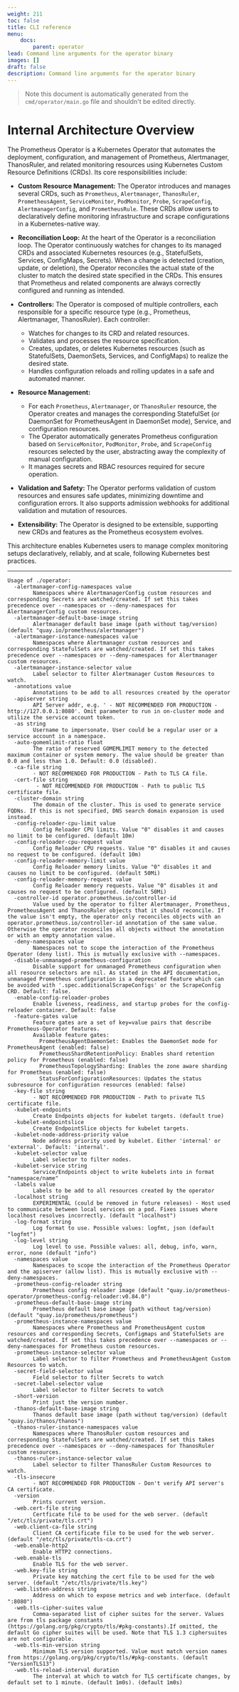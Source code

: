 ```yaml
---
weight: 211
toc: false
title: CLI reference
menu:
    docs:
        parent: operator
lead: Command line arguments for the operator binary
images: []
draft: false
description: Command line arguments for the operator binary
---
```


> Note this document is automatically generated from the `cmd/operator/main.go` file and shouldn't be edited directly.

# Internal Architecture Overview

The Prometheus Operator is a Kubernetes Operator that automates the deployment, configuration, and management of Prometheus, Alertmanager, ThanosRuler, and related monitoring resources using Kubernetes Custom Resource Definitions (CRDs). Its core responsibilities include:

- **Custom Resource Management:** The Operator introduces and manages several CRDs, such as `Prometheus`, `Alertmanager`, `ThanosRuler`, `PrometheusAgent`, `ServiceMonitor`, `PodMonitor`, `Probe`, `ScrapeConfig`, `AlertmanagerConfig`, and `PrometheusRule`. These CRDs allow users to declaratively define monitoring infrastructure and scrape configurations in a Kubernetes-native way.

- **Reconciliation Loop:** At the heart of the Operator is a reconciliation loop. The Operator continuously watches for changes to its managed CRDs and associated Kubernetes resources (e.g., StatefulSets, Services, ConfigMaps, Secrets). When a change is detected (creation, update, or deletion), the Operator reconciles the actual state of the cluster to match the desired state specified in the CRDs. This ensures that Prometheus and related components are always correctly configured and running as intended.

- **Controllers:** The Operator is composed of multiple controllers, each responsible for a specific resource type (e.g., Prometheus, Alertmanager, ThanosRuler). Each controller:
  - Watches for changes to its CRD and related resources.
  - Validates and processes the resource specification.
  - Creates, updates, or deletes Kubernetes resources (such as StatefulSets, DaemonSets, Services, and ConfigMaps) to realize the desired state.
  - Handles configuration reloads and rolling updates in a safe and automated manner.

- **Resource Management:**
  - For each `Prometheus`, `Alertmanager`, or `ThanosRuler` resource, the Operator creates and manages the corresponding StatefulSet (or DaemonSet for PrometheusAgent in DaemonSet mode), Service, and configuration resources.
  - The Operator automatically generates Prometheus configuration based on `ServiceMonitor`, `PodMonitor`, `Probe`, and `ScrapeConfig` resources selected by the user, abstracting away the complexity of manual configuration.
  - It manages secrets and RBAC resources required for secure operation.

- **Validation and Safety:** The Operator performs validation of custom resources and ensures safe updates, minimizing downtime and configuration errors. It also supports admission webhooks for additional validation and mutation of resources.

- **Extensibility:** The Operator is designed to be extensible, supporting new CRDs and features as the Prometheus ecosystem evolves.

This architecture enables Kubernetes users to manage complex monitoring setups declaratively, reliably, and at scale, following Kubernetes best practices.

---

```console mdox-exec="./operator --help"
Usage of ./operator:
  -alertmanager-config-namespaces value
    	Namespaces where AlertmanagerConfig custom resources and corresponding Secrets are watched/created. If set this takes precedence over --namespaces or --deny-namespaces for AlertmanagerConfig custom resources.
  -alertmanager-default-base-image string
    	Alertmanager default base image (path without tag/version) (default "quay.io/prometheus/alertmanager")
  -alertmanager-instance-namespaces value
    	Namespaces where Alertmanager custom resources and corresponding StatefulSets are watched/created. If set this takes precedence over --namespaces or --deny-namespaces for Alertmanager custom resources.
  -alertmanager-instance-selector value
    	Label selector to filter Alertmanager Custom Resources to watch.
  -annotations value
    	Annotations to be add to all resources created by the operator
  -apiserver string
    	API Server addr, e.g. ' - NOT RECOMMENDED FOR PRODUCTION - http://127.0.0.1:8080'. Omit parameter to run in on-cluster mode and utilize the service account token.
  -as string
    	Username to impersonate. User could be a regular user or a service account in a namespace.
  -auto-gomemlimit-ratio float
    	The ratio of reserved GOMEMLIMIT memory to the detected maximum container or system memory. The value should be greater than 0.0 and less than 1.0. Default: 0.0 (disabled).
  -ca-file string
    	- NOT RECOMMENDED FOR PRODUCTION - Path to TLS CA file.
  -cert-file string
    	 - NOT RECOMMENDED FOR PRODUCTION - Path to public TLS certificate file.
  -cluster-domain string
    	The domain of the cluster. This is used to generate service FQDNs. If this is not specified, DNS search domain expansion is used instead.
  -config-reloader-cpu-limit value
    	Config Reloader CPU limits. Value "0" disables it and causes no limit to be configured. (default 10m)
  -config-reloader-cpu-request value
    	Config Reloader CPU requests. Value "0" disables it and causes no request to be configured. (default 10m)
  -config-reloader-memory-limit value
    	Config Reloader memory limits. Value "0" disables it and causes no limit to be configured. (default 50Mi)
  -config-reloader-memory-request value
    	Config Reloader memory requests. Value "0" disables it and causes no request to be configured. (default 50Mi)
  -controller-id operator.prometheus.io/controller-id
    	Value used by the operator to filter Alertmanager, Prometheus, PrometheusAgent and ThanosRuler objects that it should reconcile. If the value isn't empty, the operator only reconciles objects with an operator.prometheus.io/controller-id annotation of the same value. Otherwise the operator reconciles all objects without the annotation or with an empty annotation value.
  -deny-namespaces value
    	Namespaces not to scope the interaction of the Prometheus Operator (deny list). This is mutually exclusive with --namespaces.
  -disable-unmanaged-prometheus-configuration
    	Disable support for unmanaged Prometheus configuration when all resource selectors are nil. As stated in the API documentation, unmanaged Prometheus configuration is a deprecated feature which can be avoided with '.spec.additionalScrapeConfigs' or the ScrapeConfig CRD. Default: false.
  -enable-config-reloader-probes
    	Enable liveness, readiness, and startup probes for the config-reloader container. Default: false
  -feature-gates value
    	Feature gates are a set of key=value pairs that describe Prometheus-Operator features.
    	Available feature gates:
    	  PrometheusAgentDaemonSet: Enables the DaemonSet mode for PrometheusAgent (enabled: false)
    	  PrometheusShardRetentionPolicy: Enables shard retention policy for Prometheus (enabled: false)
    	  PrometheusTopologySharding: Enables the zone aware sharding for Prometheus (enabled: false)
    	  StatusForConfigurationResources: Updates the status subresource for configuration resources (enabled: false)
  -key-file string
    	- NOT RECOMMENDED FOR PRODUCTION - Path to private TLS certificate file.
  -kubelet-endpoints
    	Create Endpoints objects for kubelet targets. (default true)
  -kubelet-endpointslice
    	Create EndpointSlice objects for kubelet targets.
  -kubelet-node-address-priority value
    	Node address priority used by kubelet. Either 'internal' or 'external'. Default: 'internal'.
  -kubelet-selector value
    	Label selector to filter nodes.
  -kubelet-service string
    	Service/Endpoints object to write kubelets into in format "namespace/name"
  -labels value
    	Labels to be add to all resources created by the operator
  -localhost string
    	EXPERIMENTAL (could be removed in future releases) - Host used to communicate between local services on a pod. Fixes issues where localhost resolves incorrectly. (default "localhost")
  -log-format string
    	Log format to use. Possible values: logfmt, json (default "logfmt")
  -log-level string
    	Log level to use. Possible values: all, debug, info, warn, error, none (default "info")
  -namespaces value
    	Namespaces to scope the interaction of the Prometheus Operator and the apiserver (allow list). This is mutually exclusive with --deny-namespaces.
  -prometheus-config-reloader string
    	Prometheus config reloader image (default "quay.io/prometheus-operator/prometheus-config-reloader:v0.84.0")
  -prometheus-default-base-image string
    	Prometheus default base image (path without tag/version) (default "quay.io/prometheus/prometheus")
  -prometheus-instance-namespaces value
    	Namespaces where Prometheus and PrometheusAgent custom resources and corresponding Secrets, Configmaps and StatefulSets are watched/created. If set this takes precedence over --namespaces or --deny-namespaces for Prometheus custom resources.
  -prometheus-instance-selector value
    	Label selector to filter Prometheus and PrometheusAgent Custom Resources to watch.
  -secret-field-selector value
    	Field selector to filter Secrets to watch
  -secret-label-selector value
    	Label selector to filter Secrets to watch
  -short-version
    	Print just the version number.
  -thanos-default-base-image string
    	Thanos default base image (path without tag/version) (default "quay.io/thanos/thanos")
  -thanos-ruler-instance-namespaces value
    	Namespaces where ThanosRuler custom resources and corresponding StatefulSets are watched/created. If set this takes precedence over --namespaces or --deny-namespaces for ThanosRuler custom resources.
  -thanos-ruler-instance-selector value
    	Label selector to filter ThanosRuler Custom Resources to watch.
  -tls-insecure
    	- NOT RECOMMENDED FOR PRODUCTION - Don't verify API server's CA certificate.
  -version
    	Prints current version.
  -web.cert-file string
    	Certficate file to be used for the web server. (default "/etc/tls/private/tls.crt")
  -web.client-ca-file string
    	Client CA certificate file to be used for the web server. (default "/etc/tls/private/tls-ca.crt")
  -web.enable-http2
    	Enable HTTP2 connections.
  -web.enable-tls
    	Enable TLS for the web server.
  -web.key-file string
    	Private key matching the cert file to be used for the web server. (default "/etc/tls/private/tls.key")
  -web.listen-address string
    	Address on which to expose metrics and web interface. (default ":8080")
  -web.tls-cipher-suites value
    	Comma-separated list of cipher suites for the server. Values are from tls package constants (https://golang.org/pkg/crypto/tls/#pkg-constants).If omitted, the default Go cipher suites will be used. Note that TLS 1.3 ciphersuites are not configurable.
  -web.tls-min-version string
    	Minimum TLS version supported. Value must match version names from https://golang.org/pkg/crypto/tls/#pkg-constants. (default "VersionTLS13")
  -web.tls-reload-interval duration
    	The interval at which to watch for TLS certificate changes, by default set to 1 minute. (default 1m0s). (default 1m0s)
```
